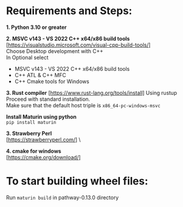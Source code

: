 # Requirements and Steps:
**1. Python 3.10 or greater**
   
**2. MSVC v143 - VS 2022 C++ x64/x86 build tools**
[https://visualstudio.microsoft.com/visual-cpp-build-tools/] \
Choose Desktop development with C++ \
In Optional select
* MSVC v143 - VS 2022 C++ x64/x86 build tools
* C++ ATL & C++ MFC
* C++ Cmake tools for Windows

**3. Rust compiler**
[https://www.rust-lang.org/tools/install]
Using rustup \
Proceed with standard installation. \
Make sure that the default host triple is `x86_64-pc-windows-msvc`

**Install Maturin using python** \
`pip install maturin`

**3. Strawberry Perl** \
[https://strawberryperl.com/] \

**4. cmake for windows** \
[https://cmake.org/download/]

# To start building wheel files:
Run `maturin build` in pathway-0.13.0 directory
